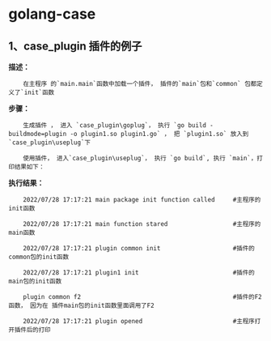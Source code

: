 <!--
 * @Author: error: git config user.name && git config user.email & please set dead value or install git
 * @Date: 2022-07-28 17:01:00
 * @LastEditors: error: git config user.name && git config user.email & please set dead value or install git
 * @LastEditTime: 2022-07-28 18:56:45
 * @FilePath: \goprojecte:\d\README.md
 * @Description: 这是默认设置,请设置`customMade`, 打开koroFileHeader查看配置 进行设置: https://github.com/OBKoro1/koro1FileHeader/wiki/%E9%85%8D%E7%BD%AE
-->
# golang-case

## 1、case_plugin 插件的例子
**描述：**
        
        在主程序 的`main.main`函数中加载一个插件， 插件的`main`包和`common` 包都定义了`init`函数

**步骤：**
        
        生成插件 ， 进入 `case_plugin\goplug`， 执行 `go build -buildmode=plugin -o plugin1.so plugin1.go` ， 把 `plugin1.so` 放入到 `case_plugin\useplug`下
        
        使用插件， 进入`case_plugin\useplug`， 执行 `go build`, 执行 `main`，打印结果如下：

**执行结果：**

        2022/07/28 17:17:21 main package init function called     #主程序的init函数
        
        2022/07/28 17:17:21 main function stared                  #主程序的main函数
        
        2022/07/28 17:17:21 plugin common init                    #插件的common包的init函数
        
        2022/07/28 17:17:21 plugin1 init                          #插件的main包的init函数
        
        plugin common f2                                          #插件的F2函数， 因为在 插件main包的init函数里面调用了F2
        
        2022/07/28 17:17:21 plugin opened                         #主程序打开插件后的打印

